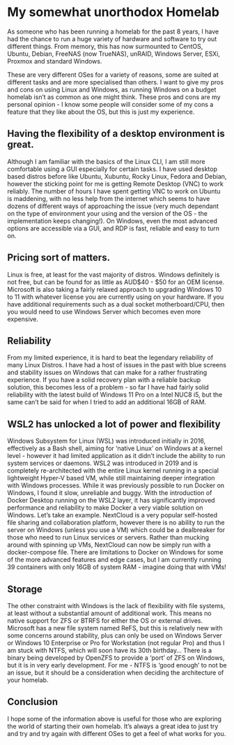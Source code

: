 # My somewhat unorthodox Homelab

As someone who has been running a homelab for the past 8 years, I have had the chance to run a huge variety of hardware and software to try out different things. From memory, this has now surmounted to  CentOS, Ubuntu, Debian, FreeNAS (now TrueNAS), unRAID, Windows Server, ESXi, Proxmox and standard Windows. 

These are very different OSes for a variety of reasons, some are suited at different tasks and are more specialised than others. I want to give my pros and cons on using Linux and Windows, as running Windows on a budget homelab isn’t as common as one might think. 
These pros and cons are my personal opinion - I know some people will consider some of my cons a feature that they like about the OS, but this is just my experience. 

## Having the flexibility of a desktop environment is great. 

Although I am familiar with the basics of the Linux CLI, I am still more comfortable using a GUI especially for certain tasks. I have used desktop based distros before like Ubuntu, Xubuntu, Rocky Linux, Fedora and Debian, however the sticking point for me is getting Remote Desktop (VNC) to work reliably. The number of hours I have spent getting VNC to work on Ubuntu is maddening, with no less help from the internet which seems to have dozens of different ways of approaching the issue (very much dependant on the type of environment your using and the version of the OS - the implementation keeps changing!). On Windows, even the most advanced options are accessible via a GUI, and RDP is fast, reliable and easy to turn on. 

## Pricing sort of matters. 

Linux is free, at least for the vast majority of distros. Windows definitely is not free, but can be found for as little as AUD$40 - $50 for an OEM license. Microsoft is also taking a fairly relaxed approach to upgrading Windows 10 to 11 with whatever license you are currently using on your hardware. 
If you have additional requirements such as a dual socket motherboard/CPU, then you would need to use Windows Server which becomes even more expensive. 

## Reliability 

From my limited experience, it is hard to beat the legendary reliability of many Linux Distros. I have had a host of issues in the past with blue screens and stability issues on Windows that can make for a rather frustrating experience. If you have a solid recovery plan with a reliable backup solution, this becomes less of a problem - so far I have had fairly solid reliability with the latest build of Windows 11 Pro on a Intel NUC8 i5, but the same can’t be said for when I tried to add an additional 16GB of RAM. 

## WSL2 has unlocked a lot of power and flexibility 

Windows Subsystem for Linux (WSL) was introduced initially in 2016, effectively as a Bash shell, aiming for ‘native Linux’ on Windows at a kernel level - however it had limited application as it didn’t include the ability to run system services or daemons. 
WSL2 was introduced in 2019 and is completely re-architected with the entire Linux kernel running in a special lightweight Hyper-V based VM, while still maintaining deeper integration with Windows processes. 
While it was previously possible to run Docker on Windows, I found it slow, unreliable and buggy. With the introduction of Docker Desktop running on the WSL2 layer, it has significantly improved performance and reliability to make Docker a very viable solution on Windows. 
Let’s take an example. 
NextCloud is a very popular self-hosted file sharing and collaboration platform, however there is no ability to run the server on Windows (unless you use a VM) which could be a dealbreaker for those who need to run Linux services or servers. 
Rather than mucking around with spinning up VMs, NextCloud can now be simply run with a docker-compose file. 
There are limitations to Docker on Windows for some of the more advanced features and edge cases, but I am currently running 39 containers with only 16GB of system RAM - imagine doing that with VMs!

## Storage

The other constraint with Windows is the lack of flexibility with file systems, at least without a substantial amount of additional work. This means no native support for ZFS or BTRFS for either the OS or external drives. Microsoft has a new file system named ReFS, but this is relatively new with some concerns around stability, plus can only be used on Windows Server or Windows 10 Enterprise or Pro for Workstation (not regular Pro) and thus I am stuck with NTFS, which will soon have its 30th birthday…
There is a binary being developed by OpenZFS to provide a ‘port’ of ZFS on Windows, but it is in very early development. 
For me - NTFS is ‘good enough’ to not be an issue, but it should be a consideration when deciding the architecture of your homelab. 

## Conclusion

I hope some of the information above is useful for those who are exploring the world of starting their own homelab. It’s always a great idea to just try and try and try again with different OSes to get a feel of what works for you. 
